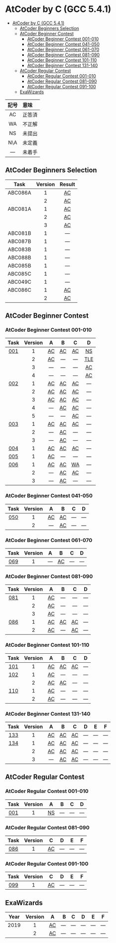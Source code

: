 # AtCoder by C (GCC 5.4.1) #

- [AtCoder by C (GCC 5.4.1)](#atcoder-by-c-gcc-541)
	- [AtCoder Beginners Selection](#atcoder-beginners-selection)
	- [AtCoder Beginner Contest](#atcoder-beginner-contest)
		- [AtCoder Beginner Contest 001-010](#atcoder-beginner-contest-001-010)
		- [AtCoder Beginner Contest 041-050](#atcoder-beginner-contest-041-050)
		- [AtCoder Beginner Contest 061-070](#atcoder-beginner-contest-061-070)
		- [AtCoder Beginner Contest 081-090](#atcoder-beginner-contest-081-090)
		- [AtCoder Beginner Contest 101-110](#atcoder-beginner-contest-101-110)
		- [AtCoder Beginner Contest 131-140](#atcoder-beginner-contest-131-140)
	- [AtCoder Regular Contest](#atcoder-regular-contest)
		- [AtCoder Regular Contest 001-010](#atcoder-regular-contest-001-010)
		- [AtCoder Regular Contest 081-090](#atcoder-regular-contest-081-090)
		- [AtCoder Regular Contest 091-100](#atcoder-regular-contest-091-100)
	- [ExaWizards](#exawizards)

|記号|意味|
|:-:|:-|
|AC|正答済|
|WA|不正解|
|NS|未提出|
|N\A|未定義|
|&#x2014;|未着手|

## AtCoder Beginners Selection ##

|Task   |Version|Result                          |
|:-----:|:-----:|:------------------------------:|
|ABC086A|   1   |[AC](ABC/ABC086/ABC086_A_v01.c) |
|       |   2   |[AC](abc/ABC086/ABC086_A_v02.c) |
|ABC081A|   1   |[AC](ABC/ABC081/ABC081_A_v01.c) |
|       |   2   |[AC](abc/ABC086/ABC081_A_v02.c) |
|       |   3   |[AC](abc/ABC086/ABC081_A_v03.c) |
|ABC081B|   1   |&#x2014;                        |
|ABC087B|   1   |&#x2014;                        |
|ABC083B|   1   |&#x2014;                        |
|ABC088B|   1   |&#x2014;                        |
|ABC085B|   1   |&#x2014;                        |
|ABC085C|   1   |&#x2014;                        |
|ABC049C|   1   |&#x2014;                        |
|ABC086C|   1   |[AC](abc/ABC086/ABC086_C_v01.c) |
|       |   2   |[AC](abc/ABC086/ABC086_C_v02.c) |

## AtCoder Beginner Contest ##

### AtCoder Beginner Contest 001-010 ###

|Task             |Version|A                               |B                               |C                               |D                               |
|:---------------:|:-----:|:------------------------------:|:------------------------------:|:------------------------------:|:------------------------------:|
|[001](ABC/ABC001)|   1   |[AC](ABC/ABC001/ABC001_A_v01.c) |[AC](ABC/ABC001/ABC001_B_v01.c) |[AC](ABC/ABC001/ABC001_C_v01.c) |[NS](ABC/ABC001/ABC001_D_v01.c) |
|                 |   2   |[AC](ABC/ABC001/ABC001_A_v02.c) |&#x2014;                        |&#x2014;                        |[TLE](ABC/ABC001/ABC001_D_v02.c)|
|                 |   3   |&#x2014;                        |&#x2014;                        |&#x2014;                        |[AC](ABC/ABC001/ABC001_D_v03.c) |
|                 |   4   |&#x2014;                        |&#x2014;                        |&#x2014;                        |[AC](ABC/ABC001/ABC001_D_v04.c) |
|[002](ABC/ABC002)|   1   |[AC](ABC/ABC002/ABC002_A_v01.c) |[AC](ABC/ABC002/ABC002_B_v01.c) |[AC](ABC/ABC002/ABC002_C_v01.c) |&#x2014;                        |
|                 |   2   |[AC](ABC/ABC002/ABC002_A_v02.c) |[AC](ABC/ABC002/ABC002_B_v02.c) |[AC](ABC/ABC002/ABC002_C_v02.c) |&#x2014;                        |
|                 |   3   |[AC](ABC/ABC002/ABC002_A_v03.c) |[AC](ABC/ABC002/ABC002_B_v03.c) |[AC](ABC/ABC002/ABC002_C_v03.c) |&#x2014;                        |
|                 |   4   |&#x2014;                        |[AC](ABC/ABC002/ABC002_B_v04.c) |[AC](ABC/ABC002/ABC002_C_v04.c) |&#x2014;                        |
|                 |   5   |&#x2014;                        |&#x2014;                        |[AC](ABC/ABC002/ABC002_C_v05.c) |&#x2014;                        |
|[003](ABC/ABC003)|   1   |[AC](ABC/ABC003/ABC003_A_v01.c) |[AC](ABC/ABC003/ABC003_B_v01.c) |[AC](ABC/ABC003/ABC003_C_v01.c) |&#x2014;                        |
|                 |   2   |&#x2014;                        |[AC](ABC/ABC003/ABC003_B_v02.c) |&#x2014;                        |&#x2014;                        |
|                 |   3   |&#x2014;                        |[AC](ABC/ABC003/ABC003_B_v03.c) |&#x2014;                        |&#x2014;                        |
|[004](ABC/ABC004)|   1   |[AC](ABC/ABC004/ABC004_A_v01.c) |[AC](ABC/ABC004/ABC004_B_v01.c) |[AC](ABC/ABC004/ABC004_C_v01.c) |&#x2014;                        |
|[005](ABC/ABC005)|   1   |[AC](ABC/ABC005/ABC005_A_v01.c) |&#x2014;                        |&#x2014;                        |&#x2014;                        |
|[006](ABC/ABC006)|   1   |[AC](ABC/ABC006/ABC006_A_v01.c) |[AC](ABC/ABC006/ABC006_B_v01.c) |[WA](ABC/ABC006/ABC006_C_v01.c) |&#x2014;                        |
|                 |   2   |&#x2014;                        |[AC](ABC/ABC006/ABC006_B_v02.c) |[AC](ABC/ABC006/ABC006_C_v02.c) |&#x2014;                        |
|                 |   3   |&#x2014;                        |[AC](ABC/ABC006/ABC006_B_v03.c) |&#x2014;                        |&#x2014;                        |

### AtCoder Beginner Contest 041-050 ###

|Task             |Version|A                               |B                               |C                               |D                               |
|:---------------:|:-----:|:------------------------------:|:------------------------------:|:------------------------------:|:------------------------------:|
|[050](ABC/ABC050)|   1   |[AC](ABC/ABC050/ABC050_A_v01.c) |[AC](ABC/ABC050/ABC050_B_v01.c) |&#x2014;                        |&#x2014;                        |
|                 |   2   |&#x2014;                        |[AC](ABC/ABC050/ABC050_A_v02.c) |&#x2014;                        |&#x2014;                        |

### AtCoder Beginner Contest 061-070 ###

|Task             |Version|A                               |B                               |C                               |D                               |
|:---------------:|:-----:|:------------------------------:|:------------------------------:|:------------------------------:|:------------------------------:|
|[069](ABC/ABC069)|   1   |&#x2014;                        |[AC](ABC/ABC069/ABC069_B_v01.c) |&#x2014;                        |&#x2014;                        |

### AtCoder Beginner Contest 081-090 ###

|Task             |Version|A                               |B                               |C                               |D                               |
|:---------------:|:-----:|:------------------------------:|:------------------------------:|:------------------------------:|:------------------------------:|
|[081](ABC/ABC081)|   1   |[AC](ABC/ABC081/ABC081_A_v01.c) |&#x2014;                        |&#x2014;                        |&#x2014;                        |
|                 |   2   |[AC](ABC/ABC081/ABC081_A_v02.c) |&#x2014;                        |&#x2014;                        |&#x2014;                        |
|                 |   3   |[AC](ABC/ABC081/ABC081_A_v03.c) |&#x2014;                        |&#x2014;                        |&#x2014;                        |
|[086](ABC/ABC086)|   1   |[AC](ABC/ABC086/ABC086_A_v01.c) |[AC](ABC/ABC086/ABC086_B_v01.c) |[AC](ABC/ABC086/ABC086_C_v01.c) |&#x2014;                        |
|                 |   2   |[AC](ABC/ABC086/ABC086_A_v02.c) |&#x2014;                        |[AC](ABC/ABC086/ABC086_C_v02.c) |&#x2014;                        |

### AtCoder Beginner Contest 101-110 ###

|Task             |Version|A                               |B                               |C                               |D                               |
|:---------------:|:-----:|:------------------------------:|:------------------------------:|:------------------------------:|:------------------------------:|
|[101](ABC/ABC101)|   1   |[AC](ABC/ABC101/ABC101_A_v01.c) |[AC](ABC/ABC101/ABC101_B_v01.c) |[AC](ABC/ABC101/ABC101_C_v01.c) |&#x2014;                        |
|[102](ABC/ABC102)|   1   |[AC](ABC/ABC102/ABC102_A_v01.c) |&#x2014;                        |&#x2014;                        |&#x2014;                        |
|                 |   2   |[AC](ABC/ABC101/ABC101_A_v02.c) |[AC](ABC/ABC101/ABC101_B_v02.c) |&#x2014;                        |&#x2014;                        |
|[110](ABC/ABC110)|   1   |[AC](ABC/ABC110/ABC110_A_v01.c) |&#x2014;                        |&#x2014;                        |&#x2014;                        |
|                 |   2   |[AC](ABC/ABC110/ABC110_A_v02.c) |&#x2014;                        |&#x2014;                        |&#x2014;                        |

### AtCoder Beginner Contest 131-140 ###

|Task             |Version|A                               |B                               |C                               |D                               |E                               |F                               |
|:---------------:|:-----:|:------------------------------:|:------------------------------:|:------------------------------:|:------------------------------:|:------------------------------:|:------------------------------:|
|[133](ABC/ABC133)|   1   |[AC](ABC/ABC133/ABC133_A_v01.c) |[AC](ABC/ABC133/ABC133_B_v01.c) |[AC](ABC/ABC133/ABC133_C_v01.c) |&#x2014;                        |&#x2014;                        |&#x2014;                        |
|[134](ABC/ABC134)|   1   |[AC](ABC/ABC134/ABC134_A_v01.c) |[AC](ABC/ABC134/ABC134_B_v01.c) |[AC](ABC/ABC134/ABC134_C_v01.c) |&#x2014;                        |&#x2014;                        |&#x2014;                        |
|                 |   2   |[AC](ABC/ABC134/ABC134_A_v02.c) |[AC](ABC/ABC134/ABC134_B_v02.c) |[AC](ABC/ABC134/ABC134_C_v02.c) |&#x2014;                        |&#x2014;                        |&#x2014;                        |
|                 |   3   |&#x2014;                        |[AC](ABC/ABC134/ABC134_B_v03.c) |[AC](ABC/ABC134/ABC134_C_v03.c) |&#x2014;                        |&#x2014;                        |&#x2014;                        |

## AtCoder Regular Contest ##

### AtCoder Regular Contest 001-010 ###

|Task             |Version|A                              |B                              |C                              |D                              |
|:---------------:|:-----:|:-----------------------------:|:-----------------------------:|:-----------------------------:|:-----------------------------:|
|[001](ARC/ARC001)|   1   |[NS](ARC/ARC001/ARC001_A_v01.c)|&#x2014;                       |&#x2014;                       |&#x2014;                       |

### AtCoder Regular Contest 081-090 ###

|Task             |Version|C                              |D                              |E                              |F                              |
|:---------------:|:-----:|:-----------------------------:|:-----------------------------:|:-----------------------------:|:-----------------------------:|
|[086](ARC/ARC086)|   1   |[AC](ABC/ABC086/ABC086_C_v01.c)|&#x2014;                       |&#x2014;                       |&#x2014;                       |

### AtCoder Regular Contest 091-100 ###

|Task             |Version|C                              |D                              |E                              |F                              |
|:---------------:|:-----:|:-----------------------------:|:-----------------------------:|:-----------------------------:|:-----------------------------:|
|[099](ARC/ARC099)|   1   |[AC](ABC/ABC101/ABC101_C_v01.c)|&#x2014;                       |&#x2014;                       |&#x2014;                       |

## ExaWizards ##

|Year|Version|                                        A|       B|       C|       D|       E|       F|
|:--:|:-----:|:---------------------------------------:|-------:|:------:|:------:|:------:|:------:|
|2019|      1|[AC](ExaWizards/ExaWizards_2019_A_v01.jl)|&#x2014;|&#x2014;|&#x2014;|&#x2014;|&#x2014;|
|    |      2|[AC](ExaWizards/ExaWizards_2019_A_v02.jl)|&#x2014;|&#x2014;|&#x2014;|&#x2014;|&#x2014;|

<!-- EOF -->
